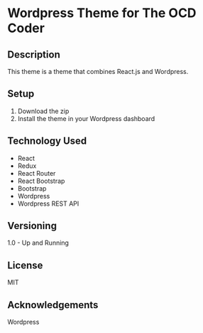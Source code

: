 # Wordpress Theme for The OCD Coder

## Description

This theme is a theme that combines React.js and Wordpress.

## Setup
1. Download the zip
2. Install the theme in your Wordpress dashboard

## Technology Used
* React
* Redux
* React Router
* React Bootstrap
* Bootstrap
* Wordpress
* Wordpress REST API

## Versioning
1.0 - Up and Running

## License
MIT

## Acknowledgements
Wordpress
